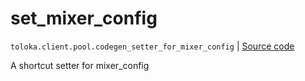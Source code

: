 # set_mixer_config
`toloka.client.pool.codegen_setter_for_mixer_config` | [Source code](https://github.com/Toloka/toloka-kit/blob/v1.2.1/src/client/pool/__init__.py#L0)

A shortcut setter for mixer_config

